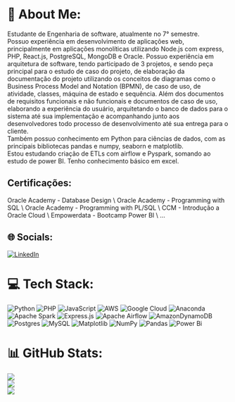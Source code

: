 # 💫 About Me:
Estudante de Engenharia de software, atualmente no 7° semestre.<br>Possuo experiência em desenvolvimento de aplicações web, principalmente em aplicações monolíticas utilizando Node.js com express, PHP, React.js, PostgreSQL, MongoDB e Oracle.  Possuo experiência em arquitetura de software, tendo participado de 3 projetos, e sendo peça principal para o estudo de caso do projeto,  de elaboração da documentação do projeto utilizando os conceitos de diagramas como o Business Process Model and Notation (BPMN), de caso de uso, de atividade, classes, máquina de estado e sequência. Além dos documentos de requisitos funcionais e não funcionais e documentos de caso de uso, elaborando a experiência do usuário, arquitetando o banco de dados para o sistema até sua implementação e acompanhando junto aos desenvolvedores todo processo de desenvolvimento até sua entrega para o cliente. <br>Também possuo conhecimento em Python para ciências de dados, com as principais bibliotecas pandas e numpy, seaborn e matplotlib. <br>Estou estudando criação de ETLs com airflow e Pyspark, somando ao estudo de power BI. Tenho conhecimento básico em excel.

## Certificações:
Oracle Academy - Database Design \\
Oracle Academy - Programming with SQL \\
Oracle Academy - Programming with PL/SQL \\
CCM - Introdução a Oracle Cloud \\
Empowerdata - Bootcamp Power BI \\
...

## 🌐 Socials:
[![LinkedIn](https://img.shields.io/badge/LinkedIn-%230077B5.svg?logo=linkedin&logoColor=white)](https://linkedin.com/in/https://www.linkedin.com/in/ian-augusto-prog-br/) 

# 💻 Tech Stack:
![Python](https://img.shields.io/badge/python-3670A0?style=flat&logo=python&logoColor=ffdd54) ![PHP](https://img.shields.io/badge/php-%23777BB4.svg?style=flat&logo=php&logoColor=white) ![JavaScript](https://img.shields.io/badge/javascript-%23323330.svg?style=flat&logo=javascript&logoColor=%23F7DF1E) ![AWS](https://img.shields.io/badge/AWS-%23FF9900.svg?style=flat&logo=amazon-aws&logoColor=white) ![Google Cloud](https://img.shields.io/badge/GoogleCloud-%234285F4.svg?style=flat&logo=google-cloud&logoColor=white) ![Anaconda](https://img.shields.io/badge/Anaconda-%2344A833.svg?style=flat&logo=anaconda&logoColor=white) ![Apache Spark](https://img.shields.io/badge/Apache%20Spark-FDEE21?style=flat&logo=apachespark&logoColor=black) ![Express.js](https://img.shields.io/badge/express.js-%23404d59.svg?style=flat&logo=express&logoColor=%2361DAFB) ![Apache Airflow](https://img.shields.io/badge/Apache%20Airflow-017CEE?style=flat&logo=Apache%20Airflow&logoColor=white) ![AmazonDynamoDB](https://img.shields.io/badge/Amazon%20DynamoDB-4053D6?style=flat&logo=Amazon%20DynamoDB&logoColor=white) ![Postgres](https://img.shields.io/badge/postgres-%23316192.svg?style=flat&logo=postgresql&logoColor=white) ![MySQL](https://img.shields.io/badge/mysql-4479A1.svg?style=flat&logo=mysql&logoColor=white) ![Matplotlib](https://img.shields.io/badge/Matplotlib-%23ffffff.svg?style=flat&logo=Matplotlib&logoColor=black) ![NumPy](https://img.shields.io/badge/numpy-%23013243.svg?style=flat&logo=numpy&logoColor=white) ![Pandas](https://img.shields.io/badge/pandas-%23150458.svg?style=flat&logo=pandas&logoColor=white) ![Power Bi](https://img.shields.io/badge/power_bi-F2C811?style=flat&logo=powerbi&logoColor=black)
# 📊 GitHub Stats:
![](https://github-readme-stats.vercel.app/api?username=IanAugusto&theme=radical&hide_border=false&include_all_commits=true&count_private=true)<br/>
![](https://github-readme-streak-stats.herokuapp.com/?user=IanAugusto&theme=radical&hide_border=false)<br/>
![](https://github-readme-stats.vercel.app/api/top-langs/?username=IanAugusto&theme=radical&hide_border=false&include_all_commits=true&count_private=true&layout=compact)

<!-- Proudly created with GPRM ( https://gprm.itsvg.in ) -->
